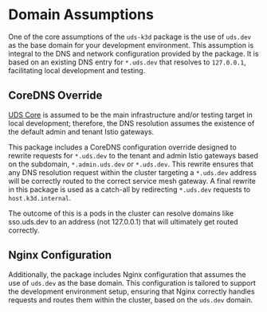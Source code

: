 # Domain Assumptions

One of the core assumptions of the `uds-k3d` package is the use of `uds.dev` as the base domain for your development environment. This assumption is integral to the DNS and network configuration provided by the package. It is based on an existing DNS entry for `*.uds.dev` that resolves to `127.0.0.1`, facilitating local development and testing.

## CoreDNS Override

[UDS Core](https://github.com/defenseunicorns/uds-core) is assumed to be the main infrastructure and/or testing target in local development; therefore, the DNS resolution assumes the existence of the default admin and tenant Istio gateways.

This package includes a CoreDNS configuration override designed to rewrite requests for `*.uds.dev` to the tenant and admin Istio gateways based on the subdomain, `*.admin.uds.dev` or `*.uds.dev`. This rewrite ensures that any DNS resolution request within the cluster targeting a `*.uds.dev` address will be correctly routed to the correct service mesh gateway. A final rewrite in this package is used as a catch-all by redirecting `*.uds.dev` requests to `host.k3d.internal`.

The outcome of this is a pods in the cluster can resolve domains like sso.uds.dev to an address (not 127.0.0.1) that will ultimately get routed correctly.

## Nginx Configuration

Additionally, the package includes Nginx configuration that assumes the use of `uds.dev` as the base domain. This configuration is tailored to support the development environment setup, ensuring that Nginx correctly handles requests and routes them within the cluster, based on the `uds.dev` domain.

